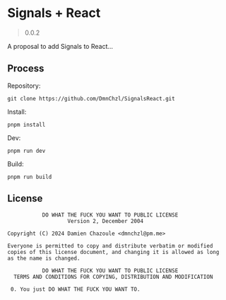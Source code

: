 # Signals + React

> 0.0.2

A proposal to add Signals to React...

## Process

Repository:

```
git clone https://github.com/DmnChzl/SignalsReact.git
```

Install:

```
pnpm install
```

Dev:

```
pnpm run dev
```

Build:

```
pnpm run build
```

## License

```
           DO WHAT THE FUCK YOU WANT TO PUBLIC LICENSE
                   Version 2, December 2004

Copyright (C) 2024 Damien Chazoule <dmnchzl@pm.me>

Everyone is permitted to copy and distribute verbatim or modified
copies of this license document, and changing it is allowed as long
as the name is changed.

           DO WHAT THE FUCK YOU WANT TO PUBLIC LICENSE
  TERMS AND CONDITIONS FOR COPYING, DISTRIBUTION AND MODIFICATION

 0. You just DO WHAT THE FUCK YOU WANT TO.
```
